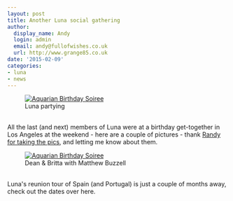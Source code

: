 ```yaml
---
layout: post
title: Another Luna social gathering
author:
  display_name: Andy
  login: admin
  email: andy@fullofwishes.co.uk
  url: http://www.grange85.co.uk
date: '2015-02-09'
categories:
- luna
- news
---
```

<p><figure class="caption aligncenter"><a href="https://www.flickr.com/photos/youdiejoe/15853656523" title="Aquarian Birthday Soiree by Randy Perry, on Flickr"><img src="https://farm8.staticflickr.com/7293/15853656523_8d1d68b80d_z.jpg" alt="Aquarian Birthday Soiree"></a><figcaption class="caption-text">Luna partying</figcaption></figure><br />
All the last (and next) members of Luna were at a birthday get-together in Los Angeles at the weekend - here are a couple of pictures - thank <a href="https://www.flickr.com/photos/youdiejoe/sets/72157650694997712">Randy for taking the pics</a>, and letting me know about them.<br />
<figure class="caption aligncenter"><a href="https://www.flickr.com/photos/youdiejoe/16447749936" title="Aquarian Birthday Soiree by Randy Perry, on Flickr"><img src="https://farm9.staticflickr.com/8602/16447749936_c66081c64b_z.jpg" alt="Aquarian Birthday Soiree"></a><figcaption class="caption-text">Dean & Britta with Matthew Buzzell </figcaption></figure><br />
Luna's reunion tour of Spain (and Portugal) is just a couple of months away, check out the dates over here.</p>
